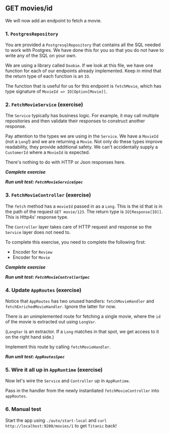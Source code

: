 ## GET movies/id

We will now add an endpoint to fetch a movie.

### 1. `PostgresRepository`

You are provided a `PostgresqlRepository` that contains all the SQL needed to work with Postgres. We have done this for you so that you do not have to write any of the SQL on your own.
 
We are using a library called `Doobie`. If we look at this file, we have one function for each of our endpoints already implemented. Keep in mind that the return type of each function is an `IO`.

The function that is useful for us for this endpoint is `fetchMovie`, which has type signature of `MovieId => IO[Option[Movie]]`.

### 2. `FetchMovieService` (exercise)

The `Service` typically has business logic. For example, it may call multiple repositories and then validate their responses to construct another response.

Pay attention to the types we are using in the `Service`. We have a `MovieId` (not a `Long`!) and we are returning a `Movie`. Not only do these types improve readability, they provide additional safety. We can't accidentally supply a `CustomerId` where a `MovieId` is expected.

There's nothing to do with HTTP or Json responses here.

_**Complete exercise**_

_**Run unit test: `FetchMovieServiceSpec`**_

### 3. `FetchMovieController` (exercise)

The `fetch` method has a `movieId` passed in as a `Long`. This is the id that is in the path of the request `GET movie/123`. The return type is `IO[Response[IO]]`. This is Http4s' response type. 

The `Controller` layer takes care of HTTP request and response so the `Service` layer does not need to.

To complete this exercise, you need to complete the following first:

- Encoder for `Review`
- Encoder for `Movie`

_**Complete exercise**_

_**Run unit test: `FetchMovieControllerSpec`**_

### 4. Update `AppRoutes` (exercise)

Notice that `AppRoutes` has two unused handlers: `fetchMovieHandler` and `fetchEnrichedMovieHandler`. Ignore the latter for now.

There is an unimplemented route for fetching a single movie, where the `id` of the movie is extracted out using `LongVar`.

(`LongVar` is an extractor. If a `Long` matches in that spot, we get access to it on the right hand side.)

Implement this route by calling `fetchMovieHandler`.

_**Run unit test: `AppRoutesSpec`**_

### 5. Wire it all up in `AppRuntime` (exercise)

Now let's wire the `Service` and `Controller` up in `AppRuntime`.

Pass in the handler from the newly instantiated `fetchMovieController` into `appRoutes`.

### 6. Manual test

Start the app using `./auto/start-local` and `curl http://localhost:9200/movies/1` to get `Titanic` back!
